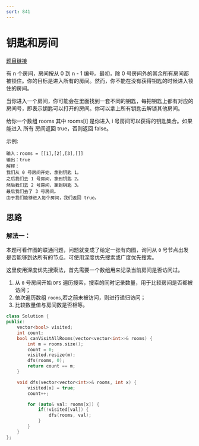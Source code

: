 ```yaml
---
sort: 841
---
```

# 钥匙和房间

[题目链接](https://leetcode-cn.com/problems/keys-and-rooms/)

有 n 个房间，房间按从 0 到 n - 1 编号。最初，除 0 号房间外的其余所有房间都被锁住。你的目标是进入所有的房间。然而，你不能在没有获得钥匙的时候进入锁住的房间。

当你进入一个房间，你可能会在里面找到一套不同的钥匙，每把钥匙上都有对应的房间号，即表示钥匙可以打开的房间。你可以拿上所有钥匙去解锁其他房间。

给你一个数组 rooms 其中 rooms[i] 是你进入 i 号房间可以获得的钥匙集合。如果能进入 所有 房间返回 true，否则返回 false。



示例:

```
输入：rooms = [[1],[2],[3],[]]
输出：true
解释：
我们从 0 号房间开始，拿到钥匙 1。
之后我们去 1 号房间，拿到钥匙 2。
然后我们去 2 号房间，拿到钥匙 3。
最后我们去了 3 号房间。
由于我们能够进入每个房间，我们返回 true。
```


## 思路

### 解法一：

本题可看作图的联通问题，问题就变成了给定一张有向图，询问从 `0` 号节点出发是否能够到达所有的节点。可使用深度优先搜索或广度优先搜索。

这里使用深度优先搜索法，首先需要一个数组用来记录当前房间是否访问过。
1. 从 `0` 号房间开始 `DFS` 遍历搜索，搜索的同时记录数量，用于比较房间是否都被访问；
2. 依次遍历数组 `rooms`,若之前未被访问，则进行递归访问；
3. 比较数量值与房间数是否相等。


```c++
class Solution {
public:
    vector<bool> visited;
    int count;
    bool canVisitAllRooms(vector<vector<int>>& rooms) {
        int m = rooms.size();
        count = 0;
        visited.resize(m);
        dfs(rooms, 0);
        return count == m;
    }

    void dfs(vector<vector<int>>& rooms, int x) {
        visited[x] = true;
        count++;

        for (auto& val: rooms[x]) {
            if(!visited[val]) {
                dfs(rooms, val);
            }
        }
    }
};
```


